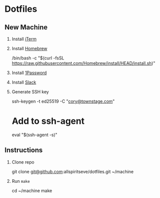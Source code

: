# Dotfiles

## New Machine

1. Install [iTerm](https://iterm2.com)

1. Install [Homebrew](https://brew.sh/)

    /bin/bash -c "$(curl -fsSL https://raw.githubusercontent.com/Homebrew/install/HEAD/install.sh)"

1. Install [1Password](https://downloads.1password.com/mac/1Password.zip)

1. Install [Slack](https://slack.com/downloads/mac)

1. Generate SSH key

    ssh-keygen -t ed25519 -C "cory@townstage.com"

    # Add to ssh-agent
    eval "$(ssh-agent -s)"

## Instructions

1. Clone repo

    git clone git@github.com:allspiritseve/dotfiles.git ~/machine

1. Run `make`

    cd ~/machine
    make
